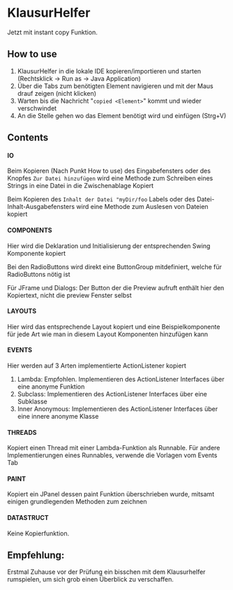 # KlausurHelfer
Jetzt mit instant copy Funktion.

## How to use
1. KlausurHelfer in die lokale IDE kopieren/importieren und starten (Rechtsklick -> Run as -> Java Application)
2. Über die Tabs zum benötigten Element navigieren und mit der Maus drauf zeigen (nicht klicken)
3. Warten bis die Nachricht "`copied <Element>`" kommt und wieder verschwindet
4. An die Stelle gehen wo das Element benötigt wird und einfügen (Strg+V)

## Contents
#### IO
Beim Kopieren (Nach Punkt How to use) des Eingabefensters oder des Knopfes `Zur Datei hinzufügen` wird eine Methode zum Schreiben eines Strings in eine Datei in die Zwischenablage Kopiert

Beim Kopieren des `Inhalt der Datei "myDir/foo` Labels oder des Datei-Inhalt-Ausgabefensters wird eine Methode zum Auslesen von Dateien kopiert
#### COMPONENTS
Hier wird die Deklaration und Initialisierung der entsprechenden Swing Komponente kopiert

Bei den RadioButtons wird direkt eine ButtonGroup mitdefiniert, welche für RadioButtons nötig ist

Für JFrame und Dialogs: Der Button der die Preview aufruft enthält hier den Kopiertext, nicht die preview Fenster selbst
#### LAYOUTS
Hier wird das entsprechende Layout kopiert und eine Beispielkomponente für jede Art wie man in diesem Layout Komponenten hinzufügen kann
#### EVENTS
Hier werden auf 3 Arten implementierte ActionListener kopiert
1. Lambda: Empfohlen. Implementieren des ActionListener Interfaces über eine anonyme Funktion
2. Subclass: Implementieren des ActionListener Interfaces über eine Subklasse
3. Inner Anonymous: Implementieren des ActionListener Interfaces über eine innere anonyme Klasse
#### THREADS
Kopiert einen Thread mit einer Lambda-Funktion als Runnable. Für andere Implementierungen eines Runnables, verwende die Vorlagen vom Events Tab
#### PAINT
Kopiert ein JPanel dessen paint Funktion überschrieben wurde, mitsamt einigen grundlegenden Methoden zum zeichnen
#### DATASTRUCT
Keine Kopierfunktion.

## Empfehlung:
Erstmal Zuhause vor der Prüfung ein bisschen mit dem Klausurhelfer rumspielen, um sich grob einen Überblick zu verschaffen.
